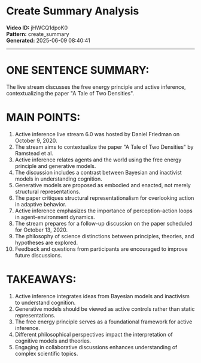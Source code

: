 # Create Summary Analysis

**Video ID:** jHWCQ1dpoK0  
**Pattern:** create_summary  
**Generated:** 2025-06-09 08:40:41  

---

# ONE SENTENCE SUMMARY:
The live stream discusses the free energy principle and active inference, contextualizing the paper "A Tale of Two Densities".

# MAIN POINTS:
1. Active inference live stream 6.0 was hosted by Daniel Friedman on October 9, 2020.
2. The stream aims to contextualize the paper "A Tale of Two Densities" by Ramstead et al.
3. Active inference relates agents and the world using the free energy principle and generative models.
4. The discussion includes a contrast between Bayesian and inactivist models in understanding cognition.
5. Generative models are proposed as embodied and enacted, not merely structural representations.
6. The paper critiques structural representationalism for overlooking action in adaptive behavior.
7. Active inference emphasizes the importance of perception-action loops in agent-environment dynamics.
8. The stream prepares for a follow-up discussion on the paper scheduled for October 13, 2020.
9. The philosophy of science distinctions between principles, theories, and hypotheses are explored.
10. Feedback and questions from participants are encouraged to improve future discussions.

# TAKEAWAYS:
1. Active inference integrates ideas from Bayesian models and inactivism to understand cognition.
2. Generative models should be viewed as active controls rather than static representations.
3. The free energy principle serves as a foundational framework for active inference.
4. Different philosophical perspectives impact the interpretation of cognitive models and theories.
5. Engaging in collaborative discussions enhances understanding of complex scientific topics.